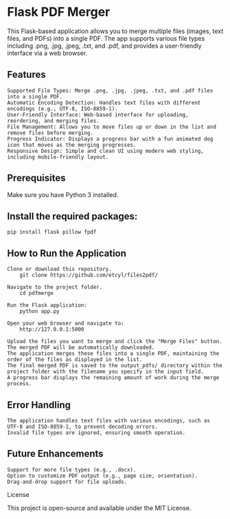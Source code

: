 # Flask PDF Merger

This Flask-based application allows you to merge multiple files (images, text files, and PDFs) into a single PDF. 
The app supports various file types including .png, .jpg, .jpeg, .txt, and .pdf, and provides a user-friendly interface via a web browser.

## Features
    Supported File Types: Merge .png, .jpg, .jpeg, .txt, and .pdf files into a single PDF.
    Automatic Encoding Detection: Handles text files with different encodings (e.g., UTF-8, ISO-8859-1).
    User-Friendly Interface: Web-based interface for uploading, reordering, and merging files.
    File Management: Allows you to move files up or down in the list and remove files before merging.
    Progress Indicator: Displays a progress bar with a fun animated dog icon that moves as the merging progresses.
    Responsive Design: Simple and clean UI using modern web styling, including mobile-friendly layout.

## Prerequisites

Make sure you have Python 3 installed.

## Install the required packages:
  ```pip install flask pillow fpdf```

## How to Run the Application
    Clone or download this repository.
        git clone https://github.com/etcyl/files2pdf/

    Navigate to the project folder.
        cd pdfmerge

    Run the Flask application:
        python app.py

    Open your web browser and navigate to:
        http://127.0.0.1:5000

    Upload the files you want to merge and click the "Merge Files" button. The merged PDF will be automatically downloaded.
    The application merges these files into a single PDF, maintaining the order of the files as displayed in the list.
    The final merged PDF is saved to the output_pdfs/ directory within the project folder with the filename you specify in the input field.
    A progress bar displays the remaining amount of work during the merge process.

## Error Handling
    The application handles text files with various encodings, such as UTF-8 and ISO-8859-1, to prevent decoding errors.
    Invalid file types are ignored, ensuring smooth operation.

## Future Enhancements

    Support for more file types (e.g., .docx).
    Option to customize PDF output (e.g., page size, orientation).
    Drag-and-drop support for file uploads.

License

This project is open-source and available under the MIT License.
